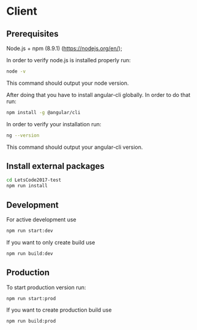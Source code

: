 # Client

## Prerequisites
Node.js + npm (8.9.1) (https://nodejs.org/en/);

In order to verify node.js is installed properly run:
```bash
node -v
```
This command should output your node version.


After doing that you have to install angular-cli globally.
In order to do that run:
```bash
npm install -g @angular/cli
```
In order to verify your installation run:
```bash
ng --version
```
This command should output your angular-cli version.


## Install external packages
```bash
cd LetsCode2017-test
npm run install
```

## Development
For active development use
```bash
npm run start:dev
```

If you want to only create build use
```bash
npm run build:dev
```

## Production
To start production version run:
```bash
npm run start:prod
```

If you want to create production build use
```bash
npm run build:prod
```